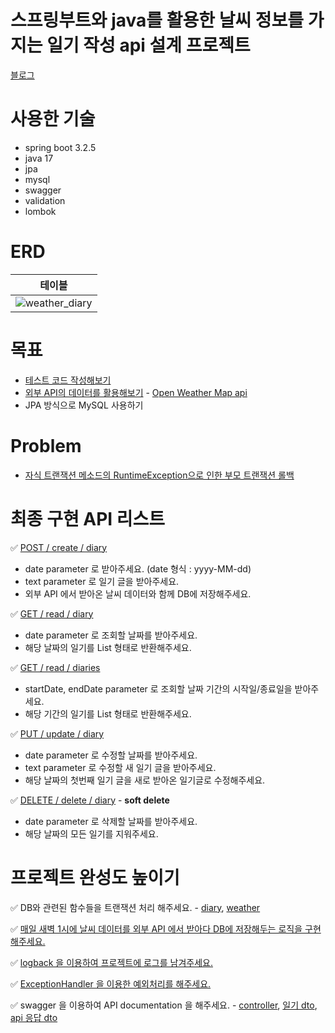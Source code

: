 # 스프링부트와 java를 활용한 날씨 정보를 가지는 일기 작성 api 설계 프로젝트

[블로그](https://velog.io/@yjj7819/series/%EB%82%A0%EC%94%A8-%EC%A0%95%EB%B3%B4%EB%A5%BC-%EA%B0%80%EC%A7%80%EB%8A%94-%EC%9D%BC%EA%B8%B0-%EC%9E%91%EC%84%B1-api-%EC%84%A4%EA%B3%84-%ED%94%84%EB%A1%9C%EC%A0%9D%ED%8A%B8)

# 사용한 기술

- spring boot 3.2.5
- java 17
- jpa
- mysql
- swagger
- validation
- lombok

# ERD

|                                                        테이블                                                         |
|:------------------------------------------------------------------------------------------------------------------:|
| ![weather_diary](https://github.com/JinhwanB/WeatherDiaryPj/assets/123534245/b6cfcbbc-b2da-432e-aadb-748729f94d48) |

# 목표

- [테스트 코드 작성해보기](https://github.com/JinhwanB/WeatherDiaryPj/tree/main/src/test/java/com/jh/weatherdiarypj)
- [외부 API의 데이터를 활용해보기](https://github.com/JinhwanB/WeatherDiaryPj/blob/fbe6e50b968143e50ebedaa967f420eabf0c5008/src/main/java/com/jh/weatherdiarypj/weather/service/WeatherService.java#L67) - [Open Weather Map api](https://openweathermap.org/)
- JPA 방식으로 MySQL 사용하기

# Problem

- [자식 트랜잭션 메소드의 RuntimeException으로 인한 부모 트랜잭션 롤백](https://github.com/JinhwanB/WeatherDiaryPj/issues/1#issue-2270308074)

# 최종 구현 API 리스트

✅ [POST / create / diary](https://github.com/JinhwanB/WeatherDiaryPj/blob/fbe6e50b968143e50ebedaa967f420eabf0c5008/src/main/java/com/jh/weatherdiarypj/diary/controller/DiaryController.java#L49)

- date parameter 로 받아주세요. (date 형식 : yyyy-MM-dd)
- text parameter 로 일기 글을 받아주세요.
- 외부 API 에서 받아온 날씨 데이터와 함께 DB에 저장해주세요.

✅ [GET / read / diary](https://github.com/JinhwanB/WeatherDiaryPj/blob/fbe6e50b968143e50ebedaa967f420eabf0c5008/src/main/java/com/jh/weatherdiarypj/diary/controller/DiaryController.java#L115)

- date parameter 로 조회할 날짜를 받아주세요.
- 해당 날짜의 일기를 List 형태로 반환해주세요.

✅ [GET / read / diaries](https://github.com/JinhwanB/WeatherDiaryPj/blob/fbe6e50b968143e50ebedaa967f420eabf0c5008/src/main/java/com/jh/weatherdiarypj/diary/controller/DiaryController.java#L136)

- startDate, endDate parameter 로 조회할 날짜 기간의 시작일/종료일을 받아주세요.
- 해당 기간의 일기를 List 형태로 반환해주세요.

✅ [PUT / update / diary](https://github.com/JinhwanB/WeatherDiaryPj/blob/fbe6e50b968143e50ebedaa967f420eabf0c5008/src/main/java/com/jh/weatherdiarypj/diary/controller/DiaryController.java#L73)

- date parameter 로 수정할 날짜를 받아주세요.
- text parameter 로 수정할 새 일기 글을 받아주세요.
- 해당 날짜의 첫번째 일기 글을 새로 받아온 일기글로 수정해주세요.

✅ [DELETE / delete / diary](https://github.com/JinhwanB/WeatherDiaryPj/blob/fbe6e50b968143e50ebedaa967f420eabf0c5008/src/main/java/com/jh/weatherdiarypj/diary/controller/DiaryController.java#L94) -
**soft delete**

- date parameter 로 삭제할 날짜를 받아주세요.
- 해당 날짜의 모든 일기를 지워주세요.

# 프로젝트 완성도 높이기

✅ DB와 관련된 함수들을 트랜잭션 처리
해주세요. - [diary](https://github.com/JinhwanB/WeatherDiaryPj/blob/main/src/main/java/com/jh/weatherdiarypj/diary/service/DiaryService.java), [weather](https://github.com/JinhwanB/WeatherDiaryPj/blob/main/src/main/java/com/jh/weatherdiarypj/weather/service/WeatherService.java)

✅ [매일 새벽 1시에 날씨 데이터를 외부 API 에서 받아다 DB에 저장해두는 로직을 구현해주세요.](https://github.com/JinhwanB/WeatherDiaryPj/blob/fbe6e50b968143e50ebedaa967f420eabf0c5008/src/main/java/com/jh/weatherdiarypj/weather/service/WeatherService.java#L37)

✅ [logback 을 이용하여 프로젝트에 로그를 남겨주세요.](https://github.com/JinhwanB/WeatherDiaryPj/blob/main/src/main/resources/logback-spring.xml)

✅ [ExceptionHandler 을 이용한 예외처리를 해주세요.](https://github.com/JinhwanB/WeatherDiaryPj/blob/main/src/main/java/com/jh/weatherdiarypj/config/GlobalExceptionHandler.java)

✅ swagger 을 이용하여 API documentation 을
해주세요. - [controller](https://github.com/JinhwanB/WeatherDiaryPj/blob/main/src/main/java/com/jh/weatherdiarypj/diary/controller/DiaryController.java), [일기 dto](https://github.com/JinhwanB/WeatherDiaryPj/blob/main/src/main/java/com/jh/weatherdiarypj/diary/dto/DiaryResponseDto.java), [api 응답 dto](https://github.com/JinhwanB/WeatherDiaryPj/blob/main/src/main/java/com/jh/weatherdiarypj/config/GlobalApiResponse.java)

